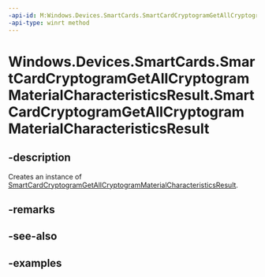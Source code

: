 ```yaml
---
-api-id: M:Windows.Devices.SmartCards.SmartCardCryptogramGetAllCryptogramMaterialCharacteristicsResult.#ctor
-api-type: winrt method
---
```


<!-- Method syntax.
public SmartCardCryptogramGetAllCryptogramMaterialCharacteristicsResult.SmartCardCryptogramGetAllCryptogramMaterialCharacteristicsResult()
-->

# Windows.Devices.SmartCards.SmartCardCryptogramGetAllCryptogramMaterialCharacteristicsResult.SmartCardCryptogramGetAllCryptogramMaterialCharacteristicsResult


## -description

Creates an instance of [SmartCardCryptogramGetAllCryptogramMaterialCharacteristicsResult](../../windows.devices.smartcards/smartcardcryptogramgetallcryptogrammaterialcharacteristicsresult.md).

## -remarks

## -see-also

## -examples

